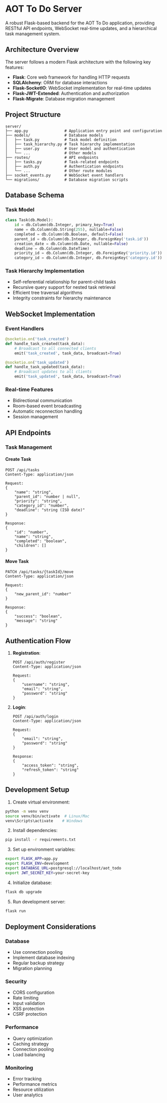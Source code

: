 # AOT To Do Server

A robust Flask-based backend for the AOT To Do application, providing RESTful API endpoints, WebSocket real-time updates, and a hierarchical task management system.

## Architecture Overview

The server follows a modern Flask architecture with the following key features:

- **Flask**: Core web framework for handling HTTP requests
- **SQLAlchemy**: ORM for database interactions
- **Flask-SocketIO**: WebSocket implementation for real-time updates
- **Flask-JWT-Extended**: Authentication and authorization
- **Flask-Migrate**: Database migration management

## Project Structure

```
server/
├── app.py                # Application entry point and configuration
├── models/               # Database models
│   ├── task.py           # Task model definition
│   ├── task_hierarchy.py # Task hierarchy implementation
│   ├── user.py           # User model and authentication
│   └── ...               # Other models
├── routes/               # API endpoints
│   ├── tasks.py          # Task-related endpoints
│   ├── auth.py           # Authentication endpoints
│   └── ...               # Other route modules
├── socket_events.py      # WebSocket event handlers
└── migrations/           # Database migration scripts
```

## Database Schema

### Task Model
```python
class Task(db.Model):
    id = db.Column(db.Integer, primary_key=True)
    name = db.Column(db.String(255), nullable=False)
    completed = db.Column(db.Boolean, default=False)
    parent_id = db.Column(db.Integer, db.ForeignKey('task.id'))
    creation_date = db.Column(db.Date, nullable=False)
    deadline = db.Column(db.DateTime)
    priority_id = db.Column(db.Integer, db.ForeignKey('priority.id'))
    category_id = db.Column(db.Integer, db.ForeignKey('category.id'))
```

### Task Hierarchy Implementation
- Self-referential relationship for parent-child tasks
- Recursive query support for nested task retrieval
- Efficient tree traversal algorithms
- Integrity constraints for hierarchy maintenance

## WebSocket Implementation

### Event Handlers
```python
@socketio.on('task_created')
def handle_task_created(task_data):
    # Broadcast to all connected clients
    emit('task_created', task_data, broadcast=True)

@socketio.on('task_updated')
def handle_task_updated(task_data):
    # Broadcast updates to all clients
    emit('task_updated', task_data, broadcast=True)
```

### Real-time Features
- Bidirectional communication
- Room-based event broadcasting
- Automatic reconnection handling
- Session management

## API Endpoints

### Task Management

#### Create Task
```
POST /api/tasks
Content-Type: application/json

Request:
{
    "name": "string",
    "parent_id": "number | null",
    "priority": "string",
    "category_id": "number",
    "deadline": "string (ISO date)"
}

Response:
{
    "id": "number",
    "name": "string",
    "completed": "boolean",
    "children": []
}
```

#### Move Task
```
PATCH /api/tasks/{taskId}/move
Content-Type: application/json

Request:
{
    "new_parent_id": "number"
}

Response:
{
    "success": "boolean",
    "message": "string"
}
```

## Authentication Flow

1. **Registration**:
   ```
   POST /api/auth/register
   Content-Type: application/json
   
   Request:
   {
       "username": "string",
       "email": "string",
       "password": "string"
   }
   ```

2. **Login**:
   ```
   POST /api/auth/login
   Content-Type: application/json
   
   Request:
   {
       "email": "string",
       "password": "string"
   }
   
   Response:
   {
       "access_token": "string",
       "refresh_token": "string"
   }
   ```

## Development Setup

1. Create virtual environment:
```bash
python -m venv venv
source venv/bin/activate  # Linux/Mac
venv\Scripts\activate    # Windows
```

2. Install dependencies:
```bash
pip install -r requirements.txt
```

3. Set up environment variables:
```bash
export FLASK_APP=app.py
export FLASK_ENV=development
export DATABASE_URL=postgresql://localhost/aot_todo
export JWT_SECRET_KEY=your-secret-key
```

4. Initialize database:
```bash
flask db upgrade
```

5. Run development server:
```bash
flask run
```

## Deployment Considerations

### Database
- Use connection pooling
- Implement database indexing
- Regular backup strategy
- Migration planning

### Security
- CORS configuration
- Rate limiting
- Input validation
- XSS protection
- CSRF protection

### Performance
- Query optimization
- Caching strategy
- Connection pooling
- Load balancing

### Monitoring
- Error tracking
- Performance metrics
- Resource utilization
- User analytics